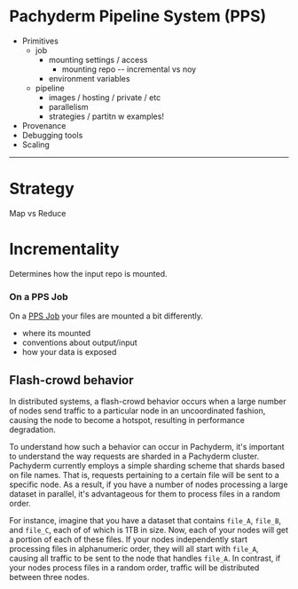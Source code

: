 Pachyderm Pipeline System (PPS)
===============================

- Primitives
  - job
    - mounting settings / access
      - mounting repo -- incremental vs noy
    - environment variables
  - pipeline
    - images / hosting / private / etc
    - parallelism
    - strategies / partitn w examples!
- Provenance
- Debugging tools
- Scaling

___



# Strategy

Map vs Reduce

# Incrementality

Determines how the input repo is mounted. 




### On a PPS Job

On a [PPS Job](#pachyderm_pipeline_system.html#Job) your files are mounted a bit differently.


- where its mounted
- conventions about output/input
- how your data is exposed


## Flash-crowd behavior

In distributed systems, a flash-crowd behavior occurs when a large number of nodes send traffic to a particular node in an uncoordinated fashion, causing the node to become a hotspot, resulting in performance degradation.

To understand how such a behavior can occur in Pachyderm, it's important to understand the way requests are sharded in a Pachyderm cluster.  Pachyderm currently employs a simple sharding scheme that shards based on file names.  That is, requests pertaining to a certain file will be sent to a specific node.  As a result, if you have a number of nodes processing a large dataset in parallel, it's advantageous for them to process files in a random order.

For instance, imagine that you have a dataset that contains `file_A`, `file_B`, and `file_C`, each of of which is 1TB in size.  Now, each of your nodes will get a portion of each of these files.  If your nodes independently start processing files in alphanumeric order, they will all start with `file_A`, causing all traffic to be sent to the node that handles `file_A`.  In contrast, if your nodes process files in a random order, traffic will be distributed between three nodes.

